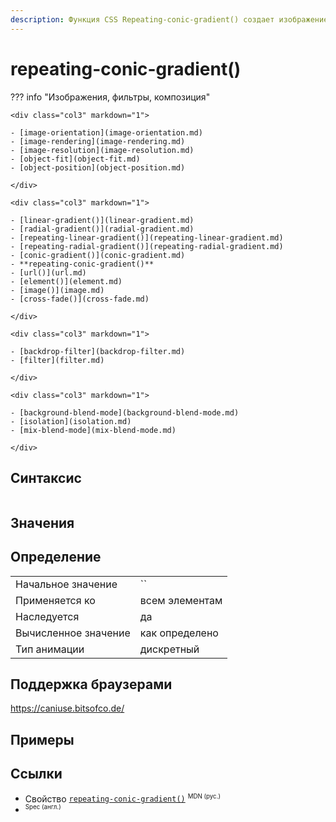 ```yaml
---
description: Функция CSS Repeating-conic-gradient() создает изображение, состоящее из повторяющегося градиента (а не одного градиента) с цветовыми переходами, вращающимися вокруг центральной точки (а не исходящими от центра).
---
```

<!-- TODO: -->
# repeating-conic-gradient()

??? info "Изображения, фильтры, композиция"

    <div class="col3" markdown="1">

    - [image-orientation](image-orientation.md)
    - [image-rendering](image-rendering.md)
    - [image-resolution](image-resolution.md)
    - [object-fit](object-fit.md)
    - [object-position](object-position.md)

    </div>

    <div class="col3" markdown="1">

    - [linear-gradient()](linear-gradient.md)
    - [radial-gradient()](radial-gradient.md)
    - [repeating-linear-gradient()](repeating-linear-gradient.md)
    - [repeating-radial-gradient()](repeating-radial-gradient.md)
    - [conic-gradient()](conic-gradient.md)
    - **repeating-conic-gradient()**
    - [url()](url.md)
    - [element()](element.md)
    - [image()](image.md)
    - [cross-fade()](cross-fade.md)

    </div>

    <div class="col3" markdown="1">

    - [backdrop-filter](backdrop-filter.md)
    - [filter](filter.md)

    </div>

    <div class="col3" markdown="1">

    - [background-blend-mode](background-blend-mode.md)
    - [isolation](isolation.md)
    - [mix-blend-mode](mix-blend-mode.md)

    </div>

## Синтаксис

```css

```

## Значения

## Определение

|                      |                |
| -------------------- | -------------- |
| Начальное значение   | ``             |
| Применяется ко       | всем элементам |
| Наследуется          | да             |
| Вычисленное значение | как определено |
| Тип анимации         | дискретный     |

## Поддержка браузерами

https://caniuse.bitsofco.de/

## Примеры

## Ссылки

- Свойство [`repeating-conic-gradient()`](https://developer.mozilla.org/ru/docs/Web/CSS/repeating-conic-gradient()) <sup><small>MDN (рус.)</small></sup>
- []() <sup><small>Spec (англ.)</small></sup>
